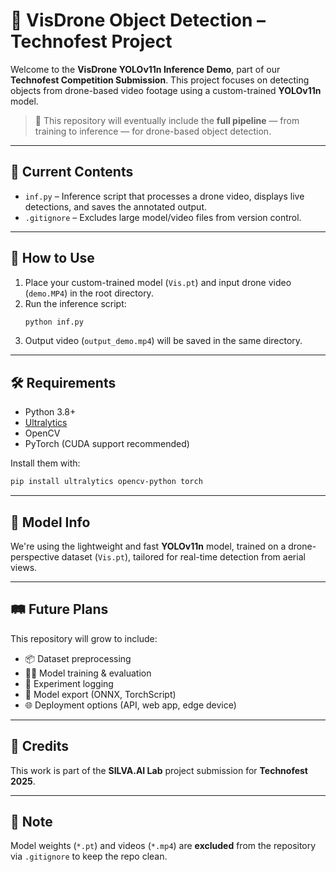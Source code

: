 # 🚁 VisDrone Object Detection – Technofest Project

Welcome to the **VisDrone YOLOv11n Inference Demo**, part of our **Technofest Competition Submission**. This project focuses on detecting objects from drone-based video footage using a custom-trained **YOLOv11n** model.

> 🎯 This repository will eventually include the **full pipeline** — from training to inference — for drone-based object detection.

---

## 📂 Current Contents

- `inf.py` – Inference script that processes a drone video, displays live detections, and saves the annotated output.
- `.gitignore` – Excludes large model/video files from version control.

---

## 🚀 How to Use

1. Place your custom-trained model (`Vis.pt`) and input drone video (`demo.MP4`) in the root directory.
2. Run the inference script:
   ```bash
   python inf.py
   ```
3. Output video (`output_demo.mp4`) will be saved in the same directory.

---

## 🛠 Requirements

- Python 3.8+
- [Ultralytics](https://github.com/ultralytics/ultralytics)
- OpenCV
- PyTorch (CUDA support recommended)

Install them with:
```bash
pip install ultralytics opencv-python torch
```

---

## 🧠 Model Info

We're using the lightweight and fast **YOLOv11n** model, trained on a drone-perspective dataset (`Vis.pt`), tailored for real-time detection from aerial views.

---

## 🛤 Future Plans

This repository will grow to include:

- 📦 Dataset preprocessing
- 🧑‍🏫 Model training & evaluation
- 🧪 Experiment logging
- 💾 Model export (ONNX, TorchScript)
- 🌐 Deployment options (API, web app, edge device)

---

## 🤝 Credits

This work is part of the **SILVA.AI Lab** project submission for **Technofest 2025**.

---

## 📢 Note

Model weights (`*.pt`) and videos (`*.mp4`) are **excluded** from the repository via `.gitignore` to keep the repo clean.

```

